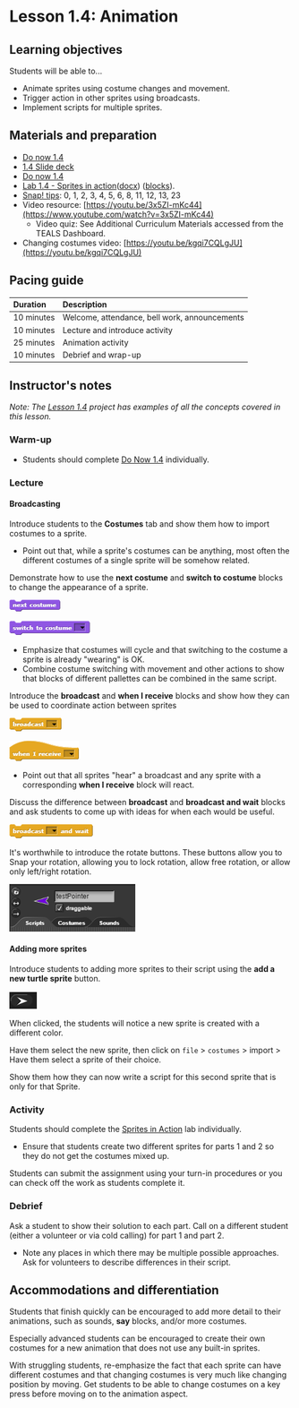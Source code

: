 # Lesson 1.4: Animation

## Learning objectives

Students will be able to...

* Animate sprites using costume changes and movement.
* Trigger action in other sprites using broadcasts.
* Implement scripts for multiple sprites.

## Materials and preparation

* [Do now 1.4](do_now_14.md)
* [1.4 Slide deck](https://github.com/TEALSK12/introduction-to-computer-science/raw/master/slidedecks/TEALS%20SNAP%201.4.pptx)
* [Do now 1.4](do_now_14.md)
* [Lab 1.4 - Sprites in action](lab_14.md)([docx](https://github.com/TEALSK12/introduction-to-computer-science/raw/master/Unit%201%20Word/Lab%201.4%20Sprites%20in%20Action.docx)) ([blocks](https://github.com/TEALSK12/introduction-to-computer-science/raw/master/Unit%201%20PDF/Lab%201.4%20Sprites%20in%20Action.pdf)).
* [Snap! tips][]: 0, 1, 2, 3, 4,  5, 6, 8, 11, 12, 13, 23
* Video resource: [https://youtu.be/3x5ZI-mKc44](https://www.youtube.com/watch?v=3x5ZI-mKc44)
  * Video quiz: See Additional Curriculum Materials accessed from the TEALS Dashboard.
* Changing costumes video: [https://youtu.be/kgqi7CQLgJU](https://youtu.be/kgqi7CQLgJU)

## Pacing guide

| Duration   | Description                                   |
| :---------- | :--------------------------------------------- |
| 10 minutes  | Welcome, attendance, bell work, announcements |
| 10 minutes | Lecture and introduce activity                |
| 25 minutes | Animation activity                            |
| 10 minutes | Debrief and wrap-up                           |

## Instructor's notes

_Note: The [Lesson 1.4](http://snap.berkeley.edu/snapsource/snap.html#present:Username=brettwo&ProjectName=Lesson%201.4) project has examples of all the concepts covered in this lesson._

### Warm-up

* Students should complete [Do Now 1.4](do_now_14.md) individually.

### Lecture

#### Broadcasting

Introduce students to the **Costumes** tab and show them how to import costumes to a sprite.

* Point out that, while a sprite's costumes can be anything, most often the different costumes of a single sprite will be somehow related.

Demonstrate how to use the **next costume** and **switch to costume** blocks to change the appearance of a sprite.

  ![Next Costume](images/next_costume.png)

  ![Switch Costume](images/switch_costume.png)

* Emphasize that costumes will cycle and that switching to the costume a sprite is already "wearing" is OK.
* Combine costume switching with movement and other actions to show that blocks of different pallettes can be combined in the same script.

Introduce the **broadcast** and **when I receive** blocks and show how they can be used to coordinate action between sprites

  ![broadcast Block](images/broadcast.png)

  ![When I receive](images/when_i_receive.png)

* Point out that all sprites "hear" a broadcast and any sprite with a corresponding **when I receive** block will react.

Discuss the difference between **broadcast** and **broadcast and wait** blocks and ask students to come up with ideas for when each would be useful.

![broadcast and wait](images/broadcast_and_wait.png)

It's worthwhile to introduce the rotate buttons. These buttons allow you to Snap your rotation, allowing you to lock rotation, allow free rotation, or allow only left/right rotation.

![rotate buttons](images/rotate_button.png)

#### Adding more sprites

Introduce students to adding more sprites to their script using the **add a new turtle sprite** button.

![add_a_new_sprite](images/add_a_new_sprite.png)

When clicked, the students will notice a new sprite is created with a different color.

Have them select the new sprite, then click on `file` > `costumes` > import > Have them select a sprite of their choice.

Show them how they can now write a script for this second sprite that is only for that Sprite.

### Activity

Students should complete the [Sprites in Action](lab_14.md) lab individually.

* Ensure that students create two different sprites for parts 1 and 2 so they do not get the costumes mixed up.

Students can submit the assignment using your turn-in procedures or you can check off the work as students complete it.

### Debrief

Ask a student to show their solution to each part. Call on a different student (either a volunteer or via cold calling) for part 1 and part 2.
  
* Note any places in which there may be multiple possible approaches. Ask for volunteers to describe differences in their script.

## Accommodations and differentiation

Students that finish quickly can be encouraged to add more detail to their animations, such as sounds, **say** blocks, and/or more costumes.

Especially advanced students can be encouraged to create their own costumes for a new animation that does not use any built-in sprites.

With struggling students, re-emphasize the fact that each sprite can have different costumes and that changing costumes is very much like changing position by moving. Get students to be able to change costumes on a key press before moving on to the animation aspect.

[Snap! tips]: https://github.com/TEALSK12/introduction-to-computer-science/blob/master/Snap%20Tips.docx?raw=true